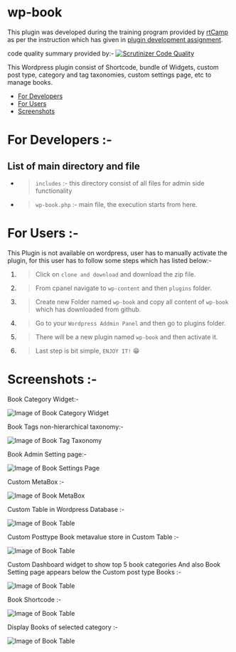 # wp-book

This plugin was developed during the training program provided by [rtCamp](https://rtcamp.com/) as per the instruction which has given in [plugin development assignment](https://learn.rtcamp.com/topic/plugin-development-assignment/).

code quality summary  provided by:- [![Scrutinizer Code Quality](https://scrutinizer-ci.com/g/arth36/wp-book/badges/quality-score.png?b=master)](https://scrutinizer-ci.com/g/arth36/wp-book/?branch=master)

This Wordpress plugin consist of Shortcode, bundle of Widgets, custom post type, category and tag taxonomies, custom settings page, etc to manage books.

* [ For Developers ](#for-developers)
* [ For Users ](#for-users)
* [ Screenshots ](#screenshots)

# For Developers :-

## List of main directory and file

  * >`includes` :- this directory consist of all files for admin side functionality
  * >`wp-book.php` :- main file, the execution starts from here.

# For Users :-
	
This Plugin is not available on wordpress, user has to manually activate the plugin, for this user has to follow some steps which has listed below:-

 1. >Click on `clone and download` and download the zip file.
 2. >From cpanel navigate to `wp-content` and then `plugins` folder.
 3. >Create new Folder named `wp-book` and copy all content of `wp-book` which has downloaded from github.
 4. >Go to your `Wordpress Addmin Panel` and then go to plugins folder.
 5. >There will be a new plugin named `wp-book` and then activate it.
 6. >Last step is bit simple, `ENJOY IT!` :grin:

# Screenshots :-

Book Category Widget:-

![Image of Book Category Widget](https://ibb.co/BK1fWsR)

Book Tags non-hierarchical taxonomy:-

![Image of Book Tag Taxonomy](https://ibb.co/L8M2KkS)

Book Admin Setting page:-

![Image of Book Settings Page](https://ibb.co/HT1NCgV)

Custom MetaBox :-

![Image of Book MetaBox](https://ibb.co/F4rp6mP)

Custom Table in Wordpress Database :-

![Image of Book Table](https://ibb.co/PTf2cpM)

Custom Posttype Book metavalue store in Custom Table :-

![Image of Book Table](https://ibb.co/pzLCqg8)

Custom Dashboard widget to show top 5 book categories And also Book Setting page appears below the Custom post type Books :-

![Image of Book Table](https://ibb.co/X5gn0rW)

Book Shortcode :-

![Image of Book Table](https://ibb.co/zHYFSvL)

Display Books of selected category :-

![Image of Book Table](https://ibb.co/GnxTm8n)